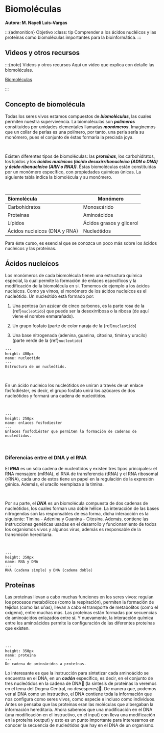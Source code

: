 # Biomoléculas
**Autora: M. Nayeli Luis-Vargas**
<!--Mejorar los diagramas que se usan -->

:::{admonition} Objetivo
:class: tip
Comprender a los ácidos nucléicos y las proteínas como biomoléculas importantes para la bioinformática.
:::

## Videos y otros recursos
:::{note} Videos y otros recursos
Aquí un video que explica con detalle las biomoléculas.

<a href = "https://drive.google.com/file/d/1a-xq2kI1IHckCUBAV0o2K3klxZCaaW7R/view?usp=sharing"> Biomoléculas </a>

:::

## Concepto de biomolécula

Todas los seres vivos estamos compuestos de ***biomoléculas***, las cuales permiten nuestra supervivencia. La biomoléculas son ***polímeros*** constituidos por unidades elementales llamadas ***monómeros***. Imaginemos que un collar de perlas es una polímero, por tanto, una perla sería su monómero, pues el conjunto de éstas formaría la preciada joya.

<br>

Existen diferentes tipos de biomoléculas: las ***proteínas***, los carbohidratos, los lípidos y los ***ácidos nucleícos (ácido desoxirribonucleíco (ADN o DNA) y ácido ribonucleíco (ARN o RNA))***. Éstas biomoléculas están constituidas por un monómero específico, con propiedades químicas únicas. La siguiente tabla indica la biomolécula y su monómero.

<br>

| Biomolécula                  | Monómero                 |
| :--------------------------- | ------------------------ |
| Carbohidratos                | Monoscárido              |
| Proteínas                    | Aminoácidos              |
| Lípidos                      | Ácidos grasos y glicerol |
| Ácidos nucleicos (DNA y RNA) | Nucleótidos              |

Para éste curso, es esencial que se conozca un poco más sobre los ácidos nucleícos y las proteínas.

## Ácidos nucleícos

Los monómeros de cada biomolécula tienen una estructura química especial, la cual permite la formación de enlaces específicos y la modificación de la biomolécula en si. Tomemos de ejemplo a los ácidos nucleícos. Como ya vimos, el monómero de los ácidos nucleícos es el nucleótido. Un nucleótido está formado por:

1. Una pentosa (un azúcar de cinco carbonos, es la parte rosa de la {ref}`nucleotido`) que puede ser la desoxirribosa o la ribosa (de aquí viene el nombre enmarañado).

2. Un grupo fosfato (parte de color naraja de la {ref}`nucleotido`)

3. Una base nitrogenada (adenina, guanina, citosina, timina y uracilo) (parte verde de la {ref}`nucleotido`)



```{figure} images/nucleotido.png
---
height: 400px
name: nucleotido
---
Estructura de un nucleótido.
```


<br>

En un ácido nucleíco los nucleótidos se uniran a través de un enlace fosfodiéster, es decir, el grupo fosfato unirá los azúcares de dos nucleótidos y formará una cadena de nucleótidos.

<br>

```{figure} images/enlace_fosfo.png
---
height: 250px
name: enlaces fosfodiester
---
Enlaces fosfodiéster que permiten la formación de cadenas de nucleótidos.
```

<br>

### Diferencias entre el DNA y el RNA

El ***RNA*** es un sóla cadena de nucleótidos y existen tres tipos principales: el RNA mensajero (mRNA), el RNA de transferencia (tRNA) y el RNA ribosomal (rRNA), cada uno de estos tiene un papel en la regulación de la expresión génica. Además, el uracilo reemplaza a la timina.

<br>

Por su parte, el ***DNA*** es un biomolécula compuesta de dos cadenas de nucleótidos, los cuales forman una doble hélice. La interacción de las bases nitrogendas son las responsables de esa forma, dicha interacción es la siguiente: Timina - Adenina y Guanina - Citosina. Además, contiene las instrucciones genéticas usadas en el desarrollo y funcionamiento de todos los organismos vivos y algunos virus, además es responsable de la transmisión hereditaria.

<br>

```{figure} images/dnaRna.png
---
height: 350px
name: RNA y DNA
---
RNA (cadena simple) y DNA (cadena doble)
```

## Proteínas

Las proteínas llevan a cabo muchas funciones en los seres vivos: regulan los procesos metabólicos (como la respiración), permiten la formación de tejidos (como las uñas), llevan a cabo el transporte de metabolitos (como el oxígeno), entre muchas más. Las proteínas están formadas  por secuencias de aminoácidos enlazados entre sí. Y nuevamente, la interacción química entre los aminoácidos permite la configuración de las diferentes proteínas que existen.

<br>

```{figure} images/proteina.png
---
height: 350px
name: proteina
---
De cadena de aminoácidos a proteínas.
```

Lo interesante es que la instrucción para sintetizar cada aminoácido se encuentra en el DNA, en un ***codón*** específico, es decir,  en el conjunto de tres nucleótidos en la cadena de DNA (la síntesis de proteínas la veremos en el tema del Dogma Central, no desesperes). De manera que, podemos ver al  DNA como un instructivo, el DNA contiene toda la información que nos configura como seres vivos, como especie e incluso como individuos.
<br>
Antes se pensaba que las proteínas eran las moléculas que albergaban la información hereditaria. Ahora sabemos que una modificación en el DNA (una modificación en el instructivo, en el input) con lleva una modificación en la proteína (output) y esto es un punto importante para interesarnos en conocer la secuencia de nucleótidos que hay en el DNA de un organismo.
